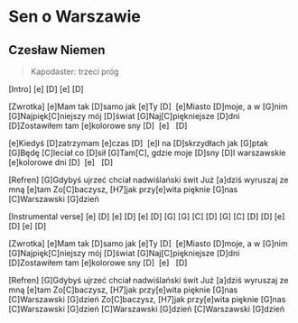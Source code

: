 # Sen o Warszawie
## Czesław Niemen
> Kapodaster: trzeci próg


[Intro]
[e] [D] [e] [D]

[Zwrotka]
[e]Mam tak [D]samo jak [e]Ty&nbsp;[D]&nbsp;
[e]Miasto [D]moje, a w [G]nim
[G]Najpięk[C]niejszy mój [D]świat
[G]Naj[C]piękniejsze [D]dni
[D]Zostawiłem tam [e]kolorowe sny&nbsp;[D]&nbsp;&nbsp;[e]&nbsp;&nbsp;&nbsp;[D]&nbsp;

[e]Kiedyś [D]zatrzymam [e]czas&nbsp;[D]&nbsp;
[e]I na [D]skrzydłach jak [G]ptak
[G]Będę [C]leciał co [D]sił
[G]Tam[C], gdzie moje [D]sny
[D]I warszawskie [e]kolorowe dni&nbsp;[D]&nbsp;&nbsp;[e]&nbsp;&nbsp;&nbsp;[D]&nbsp;

[Refren]
[G]Gdybyś ujrzeć chciał nadwiślański świt
Już [a]dziś wyruszaj ze mną [e]tam
Zo[C]baczysz, [H7]jak przy[e]wita pięknie [G]nas
[C]Warszawski [G]dzień


[Instrumental verse]
[e] [D] [e] [D]
[e] [D] [G]
[G] [C] [D]
[G] [C] [D]
[D] [e] [D] [e] [D]

[Zwrotka]
[e]Mam tak [D]samo jak [e]Ty&nbsp;[D]&nbsp;
[e]Miasto [D]moje, a w [G]nim
[G]Najpięk[C]niejszy mój [D]świat
[G]Naj[C]piękniejsze [D]dni
[D]Zostawiłem tam [e]kolorowe sny&nbsp;[D]&nbsp;&nbsp;[e]&nbsp;&nbsp;&nbsp;[D]&nbsp;

[Refren]
[G]Gdybyś ujrzeć chciał nadwiślański świt
Już [a]dziś wyruszaj ze mną [e]tam
Zo[C]baczysz, [H7]jak przy[e]wita pięknie [G]nas
[C]Warszawski [G]dzień
Zo[C]baczysz, [H7]jak przy[e]wita pięknie [G]nas
[C]Warszawski [G]dzień
[C]Warszawski [G]dzień
[C]Warszawski [G]dzień
